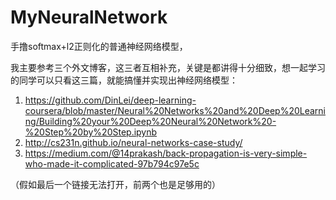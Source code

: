 # MyNeuralNetwork
手撸softmax+l2正则化的普通神经网络模型，

我主要参考三个外文博客，这三者互相补充，关键是都讲得十分细致，想一起学习的同学可以只看这三篇，就能搞懂并实现出神经网络模型：
1. https://github.com/DinLei/deep-learning-coursera/blob/master/Neural%20Networks%20and%20Deep%20Learning/Building%20your%20Deep%20Neural%20Network%20-%20Step%20by%20Step.ipynb
2. http://cs231n.github.io/neural-networks-case-study/
3. https://medium.com/@14prakash/back-propagation-is-very-simple-who-made-it-complicated-97b794c97e5c

（假如最后一个链接无法打开，前两个也是足够用的）

